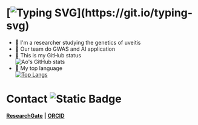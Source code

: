   
# [![Typing SVG](https://readme-typing-svg.demolab.com?font=Fira+Code&pause=1000&color=ED7796&background=282A3500&vCenter=true&repeat=false&width=300&lines=%F0%9F%91%8B+Hi+there%2C+I'm+Lu+Ao!)](https://git.io/typing-svg)
- 🔬 I'm a researcher studying the genetics of uveitis
- 🧬 Our team do GWAS and AI application
- 🌳 This is my GitHub status  
![Ao's GitHub stats](https://github-readme-stats.vercel.app/api?username=laleoarrow&count_private=true&show_icons=true&theme=dracula&hide=stars&hide_rank=true)
- 💬 My top language  
[![Top Langs](https://github-readme-stats.vercel.app/api/top-langs/?username=laleoarrow&theme=dracula)](https://github.com/anuraghazra/github-readme-stats)
# Contact ![Static Badge](https://img.shields.io/badge/laleoarrow-blue)
**[ResearchGate](https://www.researchgate.net/profile/Ao-Lu-3)** **|**  **[ORCID](https://orcid.org/0009-0001-0927-4468)**
